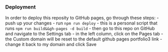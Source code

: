 
### Deployment

In order to deploy this reposity to GitHub pages, go through these steps:
    - push up your changes
    - run `npm run deploy`
      - this is a personal script that runs `npm run build&&gh-pages -d build`
    - then go to this repo on GitHub and navigate to the Settings tab
    - in the left column, click on the Pages tab
    - the Custom domain will be reset to the default github pages portfolio3 link
    - change it back to my domain and click Save
